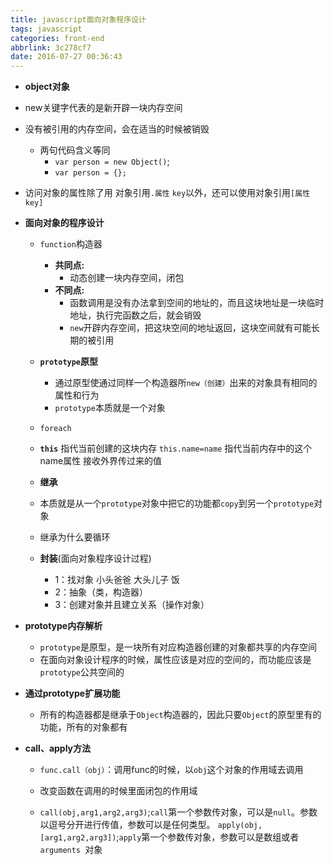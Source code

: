 ```yaml
---
title: javascript面向对象程序设计
tags: javascript
categories: front-end
abbrlink: 3c278cf7
date: 2016-07-27 00:36:43
---
```


- **object对象**
<!--more-->
  + new关键字代表的是新开辟一块内存空间
  + 没有被引用的内存空间，会在适当的时候被销毁
    + 两句代码含义等同
        * `var person = new Object()`;
        * `var person = {};`

+ 访问对象的属性除了用 对象引用`.属性` `key`以外，还可以使用对象引用`[属性key]`

- **面向对象的程序设计**

  + `function`构造器

    + **共同点:**
      + 动态创建一块内存空间，闭包
    + **不同点:**
      + 函数调用是没有办法拿到空间的地址的，而且这块地址是一块临时地址，执行完函数之后，就会销毁
      + `new`开辟内存空间，把这块空间的地址返回，这块空间就有可能长期的被引用

  + **`prototype`原型**

      + 通过原型使通过同样一个构造器所`new（创建）`出来的对象具有相同的属性和行为
      + `prototype`本质就是一个对象

  + `foreach`

  + **`this`** 指代当前创建的这块内存 `this.name=name` 指代当前内存中的这个name属性 接收外界传过来的值

  + **继承**

  - 本质就是从一个`prototype`对象中把它的功能都`copy`到另一个`prototype`对象
  - 继承为什么要循环

  - **封装**(面向对象程序设计过程)

    - 1：找对象  小头爸爸  大头儿子  饭
    - 2：抽象（类，构造器）
    - 3：创建对象并且建立关系（操作对象）


- **prototype内存解析**

  - `prototype`是原型，是一块所有对应构造器创建的对象都共享的内存空间
  - 在面向对象设计程序的时候，属性应该是对应的空间的，而功能应该是`prototype`公共空间的

- **通过prototype扩展功能**

  - 所有的构造器都是继承于`Object`构造器的，因此只要`Object`的原型里有的功能，所有的对象都有

- **call、apply方法**

  - `func.call（obj）`：调用func的时候，以`obj`这个对象的作用域去调用
  - 改变函数在调用的时候里面闭包的作用域

  - `call(obj,arg1,arg2,arg3)`;`call`第一个参数传对象，可以是`null`。参数以逗号分开进行传值，参数可以是任何类型。
  `apply(obj,[arg1,arg2,arg3])`;`apply`第一个参数传对象，参数可以是数组或者`arguments `对象
